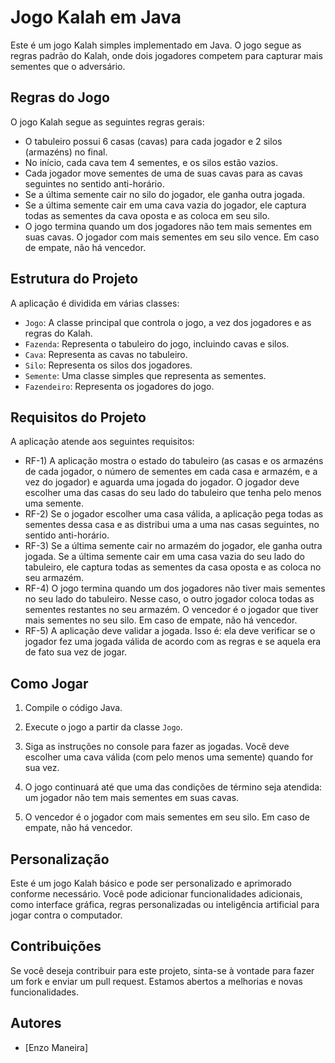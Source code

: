 # Jogo Kalah em Java

Este é um jogo Kalah simples implementado em Java. O jogo segue as regras padrão do Kalah, onde dois jogadores competem para capturar mais sementes que o adversário.

## Regras do Jogo

O jogo Kalah segue as seguintes regras gerais:

- O tabuleiro possui 6 casas (cavas) para cada jogador e 2 silos (armazéns) no final.
- No início, cada cava tem 4 sementes, e os silos estão vazios.
- Cada jogador move sementes de uma de suas cavas para as cavas seguintes no sentido anti-horário.
- Se a última semente cair no silo do jogador, ele ganha outra jogada.
- Se a última semente cair em uma cava vazia do jogador, ele captura todas as sementes da cava oposta e as coloca em seu silo.
- O jogo termina quando um dos jogadores não tem mais sementes em suas cavas. O jogador com mais sementes em seu silo vence. Em caso de empate, não há vencedor.

## Estrutura do Projeto

A aplicação é dividida em várias classes:

- `Jogo`: A classe principal que controla o jogo, a vez dos jogadores e as regras do Kalah.
- `Fazenda`: Representa o tabuleiro do jogo, incluindo cavas e silos.
- `Cava`: Representa as cavas no tabuleiro.
- `Silo`: Representa os silos dos jogadores.
- `Semente`: Uma classe simples que representa as sementes.
- `Fazendeiro`: Representa os jogadores do jogo.

## Requisitos do Projeto

A aplicação atende aos seguintes requisitos:

- RF-1) A aplicação mostra o estado do tabuleiro (as casas e os armazéns de cada jogador, o número de sementes em cada casa e armazém, e a vez do jogador) e aguarda uma jogada do jogador. O jogador deve escolher uma das casas do seu lado do tabuleiro que tenha pelo menos uma semente.
- RF-2) Se o jogador escolher uma casa válida, a aplicação pega todas as sementes dessa casa e as distribui uma a uma nas casas seguintes, no sentido anti-horário.
- RF-3) Se a última semente cair no armazém do jogador, ele ganha outra jogada. Se a última semente cair em uma casa vazia do seu lado do tabuleiro, ele captura todas as sementes da casa oposta e as coloca no seu armazém.
- RF-4) O jogo termina quando um dos jogadores não tiver mais sementes no seu lado do tabuleiro. Nesse caso, o outro jogador coloca todas as sementes restantes no seu armazém. O vencedor é o jogador que tiver mais sementes no seu silo. Em caso de empate, não há vencedor.
- RF-5) A aplicação deve validar a jogada. Isso é: ela deve verificar se o jogador fez uma jogada válida de acordo com as regras e se aquela era de fato sua vez de jogar.

## Como Jogar

1. Compile o código Java.

2. Execute o jogo a partir da classe `Jogo`.

3. Siga as instruções no console para fazer as jogadas. Você deve escolher uma cava válida (com pelo menos uma semente) quando for sua vez.

4. O jogo continuará até que uma das condições de término seja atendida: um jogador não tem mais sementes em suas cavas.

5. O vencedor é o jogador com mais sementes em seu silo. Em caso de empate, não há vencedor.

## Personalização

Este é um jogo Kalah básico e pode ser personalizado e aprimorado conforme necessário. Você pode adicionar funcionalidades adicionais, como interface gráfica, regras personalizadas ou inteligência artificial para jogar contra o computador.

## Contribuições

Se você deseja contribuir para este projeto, sinta-se à vontade para fazer um fork e enviar um pull request. Estamos abertos a melhorias e novas funcionalidades.

## Autores

- [Enzo Maneira]


